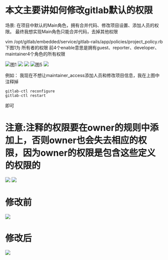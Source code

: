 # 本文主要讲如何修改gitlab默认的权限

场景: 在项目中默认的Main角色，拥有合并代码、修改项目设置、添加人员的权限。
			最终我想实现Main角色只能合并代码，去掉其他权限

vim /opt/gitlab/embedded/service/gitlab-rails/app/policies/project_policy.rb
下图1为 所有者的权限 前4个enable意思是拥有guest、reporter、developer、maintainer4个角色的所有权限


![图1](https://github.com/shiminde/gitlab/blob/master/image/owner.png)
![](https://github.com/shiminde/gitlab/blob/master/image/reporter.png)
![](https://github.com/shiminde/gitlab/blob/master/image/developer.png)
![图5](https://github.com/shiminde/gitlab/blob/master/image/maintainer.png)
![](https://github.com/shiminde/gitlab/blob/master/image/guest.png)


例如： 我现在不想让maintainer_access添加人员和修改项目信息，我在上图中注释掉 
```
gitlab-ctl reconfigure 
gitlab-ctl restart
```
即可
      
# 注意:注释的权限要在owner的规则中添加上，否则owner也会失去相应的权限，因为owner的权限是包含这些定义的权限的
![](https://github.com/shiminde/gitlab/blob/master/image/111.png)
![](https://github.com/shiminde/gitlab/blob/master/image/222.png)

# 修改前
![](https://github.com/shiminde/gitlab/blob/master/image/333.png)
# 修改后
![](https://github.com/shiminde/gitlab/blob/master/image/444.png)
